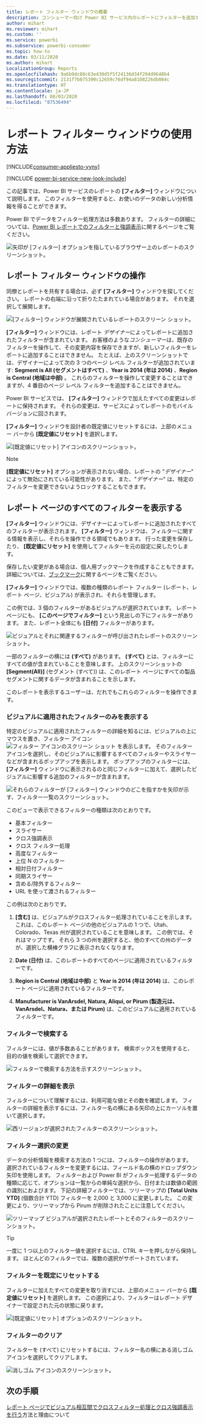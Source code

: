 ```yaml
---
title: レポート フィルター ウィンドウの概要
description: コンシューマー向け Power BI サービス内のレポートにフィルターを追加する方法
author: mihart
ms.reviewer: mihart
ms.custom: ''
ms.service: powerbi
ms.subservice: powerbi-consumer
ms.topic: how-to
ms.date: 03/11/2020
ms.author: mihart
LocalizationGroup: Reports
ms.openlocfilehash: 9a6b9dc88c63e430d5f5f24136d34f294d9648b4
ms.sourcegitcommit: 2131f7b075390c12659c76df94a8108226db084c
ms.translationtype: HT
ms.contentlocale: ja-JP
ms.lasthandoff: 08/03/2020
ms.locfileid: "87536494"
---
```

# <a name="take-a-tour-of-the-report-filters-pane"></a>レポート フィルター ウィンドウの使用方法

[!INCLUDE[consumer-appliesto-yyny](../includes/consumer-appliesto-yyny.md)]

[!INCLUDE [power-bi-service-new-look-include](../includes/power-bi-service-new-look-include.md)]

この記事では、Power BI サービスのレポートの **[フィルター]** ウィンドウについて説明します。 このフィルターを使用すると、お使いのデータの新しい分析情報を得ることができます。

Power BI でデータをフィルター処理方法は多数あります。 フィルターの詳細については、[Power BI レポートでのフィルターと強調表示](../create-reports/power-bi-reports-filters-and-highlighting.md)に関するページをご覧ください。

![矢印が [フィルター] オプションを指しているブラウザー上のレポートのスクリーンショット。](media/end-user-report-filter/power-bi-report.png)

## <a name="working-with-the-report-filters-pane"></a>レポート フィルター ウィンドウの操作

同僚とレポートを共有する場合は、必ず **[フィルター]** ウィンドウを探してください。 レポートの右端に沿って折りたたまれている場合があります。 それを選択して展開します。

![[フィルター] ウィンドウが展開されているレポートのスクリーン ショット。](media/end-user-report-filter/power-bi-expand-filter-pane.png)

**[フィルター]** ウィンドウには、レポート *デザイナー*によってレポートに追加されたフィルターが含まれています。 お客様のような*コンシューマー*は、既存のフィルターを操作して、その変更内容を保存できますが、新しいフィルターをレポートに追加することはできません。 たとえば、上のスクリーンショットでは、デザイナーによって次の 3 つのページ レベル フィルターが追加されています: **Segment is All (セグメントはすべて)** 、**Year is 2014 (年は 2014)** 、**Region is Central (地域は中部)** 。 これらのフィルターを操作して変更することはできますが、4 番目のページ レベル フィルターを追加することはできません。

Power BI サービスでは、 **[フィルター]** ウィンドウで加えたすべての変更はレポートに保持されます。 それらの変更は、サービスによってレポートのモバイル バージョンに回されます。 

**[フィルター]** ウィンドウを設計者の既定値にリセットするには、上部のメニュー バーから **[既定値にリセット]** を選択します。

![[既定値にリセット] アイコンのスクリーンショット。](media/end-user-report-filter/power-bi-reset-icon.png) 

> [!NOTE]
> **[既定値にリセット]** オプションが表示されない場合、レポートの "*デザイナー*" によって無効にされている可能性があります。 また、"*デザイナー*" は、特定のフィルターを変更できないようロックすることもできます。

## <a name="view-all-the-filters-for-a-report-page"></a>レポート ページのすべてのフィルターを表示する

**[フィルター]** ウィンドウには、デザイナーによってレポートに追加されたすべてのフィルターが表示されます。 **[フィルター]** ウィンドウは、フィルターに関する情報を表示し、それらを操作できる領域でもあります。 行った変更を保存したり、 **[既定値にリセット]** を使用してフィルターを元の設定に戻したりします。

保存したい変更がある場合は、個人用ブックマークを作成することもできます。 詳細については、[ブックマーク](end-user-bookmarks.md)に関するページをご覧ください。

**[フィルター]** ウィンドウでは、複数の種類のレポート フィルター (レポート、レポート ページ、ビジュアル) が表示され、それらを管理します。

この例では、3 個のフィルターがあるビジュアルが選択されています。 レポート ページにも、 **[このページでフィルター]** という見出しの下にフィルターがあります。 また、レポート全体にも **[日付]** フィルターがあります。

![ビジュアルとそれに関連するフィルターが呼び出されたレポートのスクリーンショット。](media/end-user-report-filter/power-bi-filters-pane.png)

一部のフィルターの横には **(すべて)** があります。 **(すべて)** とは、フィルターにすべての値が含まれていることを意味します。 上のスクリーンショットの **[Segment(All)]** \(セグメント (すべて)\) は、このレポート ページにすべての製品セグメントに関するデータが含まれることを示します。 

このレポートを表示するユーザーは、だれでもこれらのフィルターを操作できます。

### <a name="view-only-those-filters-applied-to-a-visual"></a>ビジュアルに適用されたフィルターのみを表示する

特定のビジュアルに適用されたフィルターの詳細を知るには、ビジュアルの上にマウスを置き、フィルター アイコン ![フィルター アイコンのスクリーン ショット](media/end-user-report-filter/power-bi-filter-icon.png) を表示します。 そのフィルター アイコンを選択し、そのビジュアルに影響するすべてのフィルターやスライサーなどが含まれるポップアップを表示します。 ポップアップのフィルターには、 **[フィルター]** ウィンドウに表示されるのと同じフィルターに加えて、選択したビジュアルに影響する追加のフィルターが含まれます。

![それらのフィルターが [フィルター] ウィンドウのどこを指すかを矢印が示す、フィルター一覧のスクリーンショット。](media/end-user-report-filter/power-bi-hover-filters.png)

このビューで表示できるフィルターの種類は次のとおりです。

- 基本フィルター
- スライサー
- クロス強調表示
- クロス フィルター処理
- 高度なフィルター
- 上位 N のフィルター
- 相対日付フィルター
- 同期スライサー
- 含める/除外するフィルター
- URL を使って渡されるフィルター

この例は次のとおりです。
1. **[含む]** は、ビジュアルがクロスフィルター処理されていることを示します。 これは、このレポート ページの他のビジュアルの 1 つで、Utah、Colorado、Texas 州が選択されていることを意味します。 この例では、それはマップです。 それら 3 つの州を選択すると、他のすべての州のデータが、選択した横棒グラフに表示されなくなります。  

1. **Date (日付)** は、このレポートのすべてのページに適用されているフィルターです。

1. **Region is Central (地域は中部)** と **Year is 2014 (年は 2014)** は、このレポート ページに適用されているフィルターです。

4. **Manufacturer is VanArsdel, Natura, Aliqui, or Pirum (製造元は、VanArsdel、Natura、または Pirum)** は、このビジュアルに適用されているフィルターです。


### <a name="search-in-a-filter"></a>フィルターで検索する

フィルターには、値が多数あることがあります。 検索ボックスを使用すると、目的の値を検索して選択できます。

![フィルターで検索する方法を示すスクリーンショット。](media/end-user-report-filter/power-bi-search.png)

### <a name="display-filter-details"></a>フィルターの詳細を表示

フィルターについて理解するには、利用可能な値とその数を確認します。  フィルターの詳細を表示するには、フィルター名の横にある矢印の上にカーソルを置いて選択します。
  
![西リージョンが選択されたフィルターのスクリーンショット。](media/end-user-report-filter/power-bi-filter-expand.png)

### <a name="change-filter-selections"></a>フィルター選択の変更

データの分析情報を検索する方法の 1 つには、フィルターの操作があります。 選択されているフィルターを変更するには、フィールド名の横のドロップダウン矢印を使用します。  フィルターおよび Power BI がフィルター処理するデータの種類に応じて、オプションは一覧からの単純な選択から、日付または数値の範囲の識別におよびます。 下記の詳細フィルターでは、ツリーマップの **[Total Units YTD]** \(個数合計 YTD\) フィルターを 2,000 と 3,000 に変更しました。 この変更により、ツリーマップから Pirum が削除されたことに注意してください。
  
![ツリーマップ ビジュアルが選択されたレポートとそのフィルターのスクリーンショット。](media/end-user-report-filter/power-bi-treemap-filters.png)

> [!TIP]
> 一度に 1 つ以上のフィルター値を選択するには、CTRL キーを押しながら保持します。 ほとんどのフィルターでは、複数の選択がサポートされています。

### <a name="reset-filter-to-default"></a>フィルターを既定にリセットする

フィルターに加えたすべての変更を取り消すには、上部のメニュー バーから **[既定値にリセット]** を選択します。  この選択により、フィルターはレポート デザイナーで設定された元の状態に戻ります。

![[既定値にリセット] オプションのスクリーンショット。](media/end-user-report-filter/power-bi-reset-icon.png)

### <a name="clear-a-filter"></a>フィルターのクリア

フィルターを (すべて) にリセットするには、フィルター名の横にある消しゴム アイコンを選択してクリアします。

![消しゴム アイコンのスクリーンショット。](media/end-user-report-filter/power-bi-eraser.png)
  
<!--  too much detail for consumers

## Types of filters: text field filters
### List mode
Ticking a checkbox either selects or deselects the value. The **All** checkbox can be used to toggle the state of all checkboxes on or off. The checkboxes represent all the available values for that field.  As you adjust the filter, the restatement updates to reflect your choices. 

![list mode filter](media/end-user-report-filter/power-bi-restatement-new.png)

Note how the restatement now says "is Mar, Apr or May".

### Advanced mode
Select **Advanced Filtering** to switch to advanced mode. Use the dropdown controls and text boxes to identify which fields to include. By choosing between **And** and **Or**, you can build complex filter expressions. Select the **Apply Filter** button when you've set the values you want.  

![advanced mode](media/end-user-report-filter/power-bi-advanced.png)

## Types of filters: numeric field filters
### List mode
If the values are finite, selecting the field name displays a list.  See **Text field filters** &gt; **List mode** above for help using checkboxes.   

### Advanced mode
If the values are infinite or represent a range, selecting the field name opens the advanced filter mode. Use the dropdown and text boxes to specify a range of values that you want to see. 

![advanced filter](media/end-user-report-filter/power-bi-dropdown-and-text.png)

By choosing between **And** and **Or**, you can build complex filter expressions. Select the **Apply Filter** button when you've set the values you want.

## Types of filters: date and time
### List mode
If the values are finite, selecting the field name displays a list.  See **Text field filters** &gt; **List mode** above for help using checkboxes.   

### Advanced mode
If the field values represent date or time, you can specify a start/end time when using Date/Time filters.  

![datetime filter](media/end-user-report-filter/pbi_date-time-filters.png)

-->

## <a name="next-steps"></a>次の手順

[レポート ページでビジュアル相互間でクロスフィルター処理とクロス強調表示を行う](end-user-interactions.md)方法と理由について
